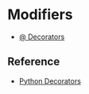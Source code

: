 # Modifiers

* [@ Decorators](@.md)


## Reference
* [Python Decorators](https://wiki.python.org/moin/PythonDecorators)